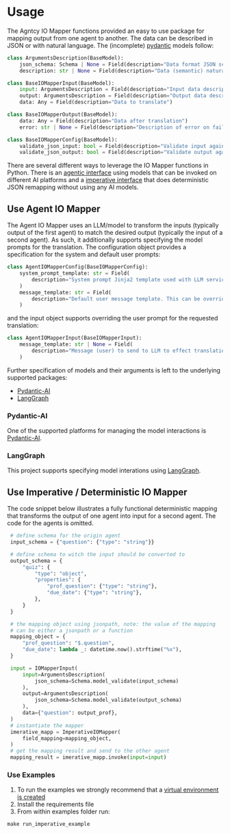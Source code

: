 # Usage

The Agntcy IO Mapper functions provided an easy to use package for mapping output from
one agent to another. The data can be described in JSON or with natural language. The
(incomplete) [pydantic](https://docs.pydantic.dev/latest/) models follow:

```python
class ArgumentsDescription(BaseModel):
    json_schema: Schema | None = Field(description="Data format JSON schema")
    description: str | None = Field(description="Data (semantic) natural language description")

class BaseIOMapperInput(BaseModel):
    input: ArgumentsDescription = Field(description="Input data descriptions")
    output: ArgumentsDescription = Field(description="Output data descriptions")
    data: Any = Field(description="Data to translate")

class BaseIOMapperOutput(BaseModel):
    data: Any = Field(description="Data after translation")
    error: str | None = Field(description="Description of error on failure.")

class BaseIOMapperConfig(BaseModel):
    validate_json_input: bool = Field(description="Validate input against JSON schema.")
    validate_json_output: bool = Field(description="Validate output against JSON schema.")
```

There are several different ways to leverage the IO Mapper functions in Python. There
is an [agentic interface](#use-agent-io-mapper) using models that can be invoked on
different AI platforms and a [imperative interface](#use-imperative--deterministic-io-mapper)
that does deterministic JSON remapping without using any AI models.

## Use Agent IO Mapper

The Agent IO Mapper uses an LLM/model to transform the inputs (typically output of the
first agent) to match the desired output (typically the input of a second agent). As such,
it additionally supports specifying the model prompts for the translation. The configuration
object provides a specification for the system and default user prompts:

```python
class AgentIOMapperConfig(BaseIOMapperConfig):
    system_prompt_template: str = Field(
        description="System prompt Jinja2 template used with LLM service for translation."
    )
    message_template: str = Field(
        description="Default user message template. This can be overridden by the message request."
    )
```

and the input object supports overriding the user prompt for the requested translation:

```python
class AgentIOMapperInput(BaseIOMapperInput):
    message_template: str | None = Field(
        description="Message (user) to send to LLM to effect translation.",
    )
```

Further specification of models and their arguments is left to the underlying supported
packages:

- [Pydantic-AI](#pydantic-ai)
- [LangGraph](#langgraph)

### Pydantic-AI

One of the supported platforms for managing the model interactions is [Pydantic-AI](https://ai.pydantic.dev/).

### LangGraph

This project supports specifying model interations using [LangGraph](https://langchain-ai.github.io/langgraph/).

## Use Imperative / Deterministic IO Mapper

The code snippet below illustrates a fully functional deterministic mapping that
transforms the output of one agent into input for a second agent. The code for the
agents is omitted.

```python
 # define schema for the origin agent
 input_schema = {"question": {"type": "string"}}

 # define schema to witch the input should be converted to
 output_schema = {
     "quiz": {
         "type": "object",
         "properties": {
             "prof_question": {"type": "string"},
             "due_date": {"type": "string"},
         },
     }
 }

 # the mapping object using jsonpath, note: the value of the mapping
 # can be either a jsonpath or a function
 mapping_object = {
     "prof_question": "$.question",
     "due_date": lambda _: datetime.now().strftime("%x"),
 }

 input = IOMapperInput(
     input=ArgumentsDescription(
         json_schema=Schema.model_validate(input_schema)
     ),
     output=ArgumentsDescription(
         json_schema=Schema.model_validate(output_schema)
     ),
     data={"question": output_prof},
 )
 # instantiate the mapper
 imerative_mapp = ImperativeIOMapper(
     field_mapping=mapping_object,
 )
 # get the mapping result and send to the other agent
 mapping_result = imerative_mapp.invoke(input=input)
```

### Use Examples

1. To run the examples we strongly recommend that a
   [virtual environment is created](https://packaging.python.org/en/latest/guides/installing-using-pip-and-virtual-environments/)
2. Install the requirements file
3. From within examples folder run:

```shell
make run_imperative_example
```
